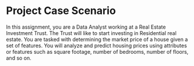 # Project Case Scenario
In this assignment, you are a Data Analyst working at a Real Estate Investment Trust. The Trust will like to start investing in Residential real estate. 
You are tasked with determining the market price of a house given a set of features. You will analyze and predict housing prices using attributes or 
features such as square footage, number of bedrooms, number of floors, and so on.
